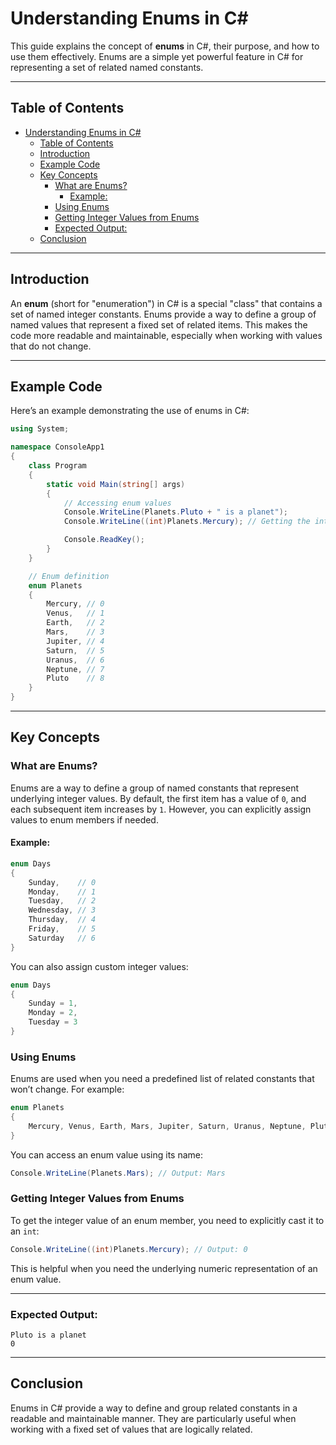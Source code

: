 # Understanding Enums in C#

This guide explains the concept of **enums** in C#, their purpose, and how to use them effectively. Enums are a simple yet powerful feature in C# for representing a set of related named constants.

---

## Table of Contents
- [Understanding Enums in C#](#understanding-enums-in-c)
  - [Table of Contents](#table-of-contents)
  - [Introduction](#introduction)
  - [Example Code](#example-code)
  - [Key Concepts](#key-concepts)
    - [What are Enums?](#what-are-enums)
      - [Example:](#example)
    - [Using Enums](#using-enums)
    - [Getting Integer Values from Enums](#getting-integer-values-from-enums)
    - [Expected Output:](#expected-output)
  - [Conclusion](#conclusion)

---

## Introduction
An **enum** (short for "enumeration") in C# is a special "class" that contains a set of named integer constants. Enums provide a way to define a group of named values that represent a fixed set of related items. This makes the code more readable and maintainable, especially when working with values that do not change.

---

## Example Code
Here’s an example demonstrating the use of enums in C#:

```csharp
using System;

namespace ConsoleApp1
{
    class Program
    {
        static void Main(string[] args)
        {
            // Accessing enum values
            Console.WriteLine(Planets.Pluto + " is a planet");
            Console.WriteLine((int)Planets.Mercury); // Getting the integer value of an enum

            Console.ReadKey();
        }
    }

    // Enum definition
    enum Planets
    {
        Mercury, // 0
        Venus,   // 1
        Earth,   // 2
        Mars,    // 3
        Jupiter, // 4
        Saturn,  // 5
        Uranus,  // 6
        Neptune, // 7
        Pluto    // 8
    }
}
```

---

## Key Concepts

### What are Enums?
Enums are a way to define a group of named constants that represent underlying integer values. By default, the first item has a value of `0`, and each subsequent item increases by `1`. However, you can explicitly assign values to enum members if needed.

#### Example:
```csharp
enum Days
{
    Sunday,    // 0
    Monday,    // 1
    Tuesday,   // 2
    Wednesday, // 3
    Thursday,  // 4
    Friday,    // 5
    Saturday   // 6
}
```
You can also assign custom integer values:
```csharp
enum Days
{
    Sunday = 1,
    Monday = 2,
    Tuesday = 3
}
```

### Using Enums
Enums are used when you need a predefined list of related constants that won’t change. For example:
```csharp
enum Planets
{
    Mercury, Venus, Earth, Mars, Jupiter, Saturn, Uranus, Neptune, Pluto
}
```
You can access an enum value using its name:
```csharp
Console.WriteLine(Planets.Mars); // Output: Mars
```

### Getting Integer Values from Enums
To get the integer value of an enum member, you need to explicitly cast it to an `int`:
```csharp
Console.WriteLine((int)Planets.Mercury); // Output: 0
```
This is helpful when you need the underlying numeric representation of an enum value.

---

### Expected Output:
```
Pluto is a planet
0
```

---

## Conclusion
Enums in C# provide a way to define and group related constants in a readable and maintainable manner. They are particularly useful when working with a fixed set of values that are logically related.